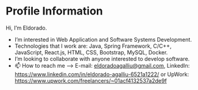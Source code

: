 # Profile Information

Hi, I’m Eldorado.
- I’m interested in Web Application and Software Systems Development.
- Technologies that I work are: Java, Spring Framework, C/C++, JavaScript, React.js, HTML, CSS, Bootstrap, MySQL, Docker.
- I’m looking to collaborate with anyone interested to develop software.
- 📫 How to reach me --> E-mail: eldoradoagalliu@gmail.com, LinkedIn: https://www.linkedin.com/in/eldorado-agalliu-6521a1222/ or UpWork: https://www.upwork.com/freelancers/~01acf4132537a2de9f

<!---
eldoradoagalliu/eldoradoagalliu is a ✨ special ✨ repository because its `README.md` (this file) appears on your GitHub profile.
You can click the Preview link to take a look at your changes.
--->
